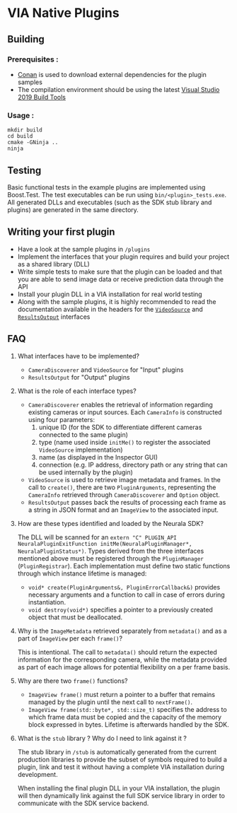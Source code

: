 # VIA Native Plugins

## Building

### Prerequisites :
- [Conan](https://github.com/conan-io/conan/releases/latest/download/conan-win-64.exe) is used to download external dependencies for the plugin samples
- The compilation environment should be using the latest [Visual Studio 2019 Build Tools](https://visualstudio.microsoft.com/downloads/#build-tools-for-visual-studio-2019)

### Usage :
```
mkdir build
cd build
cmake -GNinja ..
ninja
```

## Testing
Basic functional tests in the example plugins are implemented using Boost.Test. The test executables can be run using `bin/<plugin>_tests.exe`.
All generated DLLs and executables (such as the SDK stub library and plugins) are generated in the same directory.

## Writing your first plugin
- Have a look at the sample plugins in `/plugins`
- Implement the interfaces that your plugin requires and build your project as a shared library (DLL)
- Write simple tests to make sure that the plugin can be loaded and that you are able to send image data or receive prediction data through the API
- Install your plugin DLL in a VIA installation for real world testing
- Along with the sample plugins, it is highly recommended to read the documentation available in the headers for the [`VideoSource`](https://github.com/neurala/via-native-plugins/blob/main/stub/include/neurala/video/VideoSource.h) and [`ResultsOutput`](https://github.com/neurala/via-native-plugins/blob/main/stub/include/neurala/utils/ResultsOutput.h) interfaces
## FAQ
1. What interfaces have to be implemented?
	- `CameraDiscoverer` and `VideoSource` for "Input" plugins
	- `ResultsOutput` for "Output" plugins

2. What is the role of each interface types?
	- `CameraDiscoverer` enables the retrieval of information regarding existing cameras or input sources. Each `CameraInfo` is constructed using four parameters:
		1. unique ID (for the SDK to differentiate different cameras connected to the same plugin)
		2. type (name used inside `initMe()` to register the associated `VideoSource` implementation)
		3. name (as displayed in the Inspector GUI)
		4. connection (e.g. IP address, directory path or any string that can be used internally by the plugin)
	- `VideoSource` is used to retrieve image metadata and frames. In the call to `create()`, there are two `PluginArguments`, representing the `CameraInfo` retrieved through `CameraDiscoverer` and `Option` object.
	- `ResultsOutput` passes back the results of processing each frame as a string in JSON format and an `ImageView` to the associated input.

3. How are these types identified and loaded by the Neurala SDK?
	
	The DLL will be scanned for an `extern "C" PLUGIN_API NeuralaPluginExitFunction initMe(NeuralaPluginManager*, NeuralaPluginStatus*)`. Types derived from the three interfaces mentioned above must be registered through the `PluginManager` (`PluginRegistrar`).
	Each implementation must define two static functions through which instance lifetime is managed:
	- `void* create(PluginArguments&, PluginErrorCallback&)` provides necessary arguments and a function to call in case of errors during instantiation.
	- `void destroy(void*)` specifies a pointer to a previously created object that must be deallocated.

4. Why is the `ImageMetadata` retrieved separately from `metadata()` and as a part of `ImageView` per each `frame()`?

	This is intentional. The call to `metadata()` should return the expected information for the corresponding camera, while the metadata provided as part of each image allows for potential flexibility on a per frame basis.

5. Why are there two `frame()` functions?
	- `ImageView frame()` must return a pointer to a buffer that remains managed by the plugin until the next call to `nextFrame()`.
	- `ImageView frame(std::byte*, std::size_t)` specifies the address to which frame data must be copied and the capacity of the memory block expressed in bytes. Lifetime is afterwards handled by the SDK.

6. What is the `stub` library ? Why do I need to link against it ?

	The stub library in `/stub` is automatically generated from the current production libraries to provide the subset of symbols required to build a plugin, link and test it without having a complete VIA installation during development.

	When installing the final plugin DLL in your VIA installation, the plugin will then dynamically link against the full SDK service library in order to communicate with the SDK service backend.

